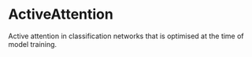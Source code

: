 # ActiveAttention
Active attention in classification networks that is optimised at the time of model training.
